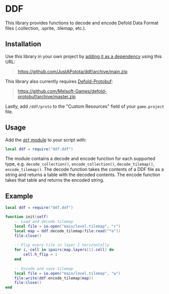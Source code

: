 # DDF
This library provides functions to decode and encode Defold Data Format files (.collection, .sprite, .tilemap, etc.).

## Installation
Use this library in your own project by [adding it as a dependency](https://defold.com/manuals/libraries/#setting-up-library-dependencies) using this URL:
> https://github.com/JustAPotota/ddf/archive/main.zip

This library also currently requires [Defold-Protobuf](https://github.com/Melsoft-Games/defold-protobuf):
> https://github.com/Melsoft-Games/defold-protobuf/archive/master.zip

Lastly, add `/ddf/proto` to the "Custom Resources" field of your `game.project` file.

## Usage
Add the [`ddf` module](ddf/ddf.lua) to your script with:

```lua
local ddf = require("ddf.ddf")
```

The module contains a decode and encode function for each supported type, e.g. `decode_collection()`, `encode_collection()`, `decode_tilemap()`, `encode_tilemap()`. The decode function takes the contents of a DDF file as a string and returns a table with the decoded contents. The encode function takes that table and returns the encoded string.

## Example
```lua
local ddf = require("ddf.ddf")

function init(self)
    -- Load and decode tilemap
	local file = io.open("main/level.tilemap", "r")
	local map = ddf.decode_tilemap(file:read("*a"))
	file:close()
	
	-- Flip every tile in layer 1 horizontally
	for i, cell in ipairs(map.layers[1].cell) do
        cell.h_flip = 1
    end
    
    -- Encode and save tilemap
    local file = io.open("main/level.tilemap", "w")
    file:write(ddf.encode_tilemap(map))
    file:close()
end
```
